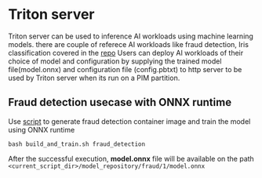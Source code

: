 # Triton server

Triton server can be used to inference AI workloads using machine learning models. there are couple of referece AI workloads like fraud detection, Iris classification covered in the [repo](https://github.com/PDeXchange/ai-demos)
Users can deploy AI workloads of their choice of model and configuration by supplying the trained model file(model.onnx) and configuration file (config.pbtxt) to http server to be used by Triton server when its run on a PIM partition.

## Fraud detection usecase with ONNX runtime
Use [script](build_and_train.sh) to generate fraud detection container image and train the model using ONNX runtime
```
bash build_and_train.sh fraud_detection
```

After the successful execution, **model.onnx** file will be available on the path `<current_script_dir>/model_repository/fraud/1/model.onnx`
